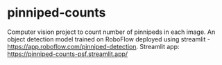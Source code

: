 # pinniped-counts
Computer vision project to count number of pinnipeds in each image. An object detection model trained on RoboFlow deployed using streamlit - https://app.roboflow.com/pinniped-detection. 
Streamlit app: https://pinniped-counts-psf.streamlit.app/
